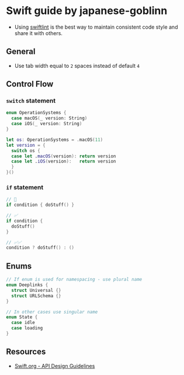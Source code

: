 # Swift guide by japanese-goblinn

- Using [swiftlint](https://github.com/realm/SwiftLint) is the best way to maintain consistent code style and share it with others.

## General

- Use tab width equal to `2` spaces instead of default `4`

## Control Flow

### `switch` statement

```swift
enum OperationSystems {
  case macOS(_ version: String)
  case iOS(_ version: String)
}

let os: OperationSystems = .macOS(11)
let version = {
  switch os {
  case let .macOS(version): return version
  case let .iOS(version):   return version
  }
}()
```

### `if` statement

```swift
// 🛑
if condition { doStuff() }

// ✅
if condition {
  doStuff()
} 

// ✅✅
condition ? doStuff() : () 
```

## Enums

```swift
// If enum is used for namespacing - use plural name
enum Deeplinks {
  struct Universal {}
  struct URLSchema {}
}

// In other cases use singular name
enum State {
  case idle
  case loading
}
```

## Resources

- [Swift.org - API Design Guidelines](https://www.swift.org/documentation/api-design-guidelines/)